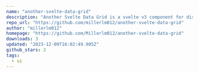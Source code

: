 ```yaml
---
name: "another-svelte-data-grid"
description: "Another Svelte Data Grid is a svelte v3 component for displaying and editing any amount of data. Please note that this is built on the fork of svelte-data-grid by bsssshhhhhhh."
repo_url: "https://github.com/millerlm012/another-svelte-data-grid"
author: "millerlm012"
homepage: "https://github.com/Millerlm012/another-svelte-data-grid"
downloads: 3
updated: "2023-12-09T16:02:49.905Z"
github_stars: 2
tags: 
  - ui
---
```

